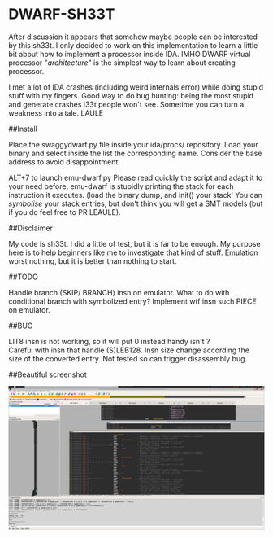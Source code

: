 # DWARF-SH33T 

After discussion it appears that somehow maybe people can be interested by this sh33t. 
I only decided to work on this implementation to learn a little bit about how to implement a processor inside IDA. 
IMHO DWARF virtual processor "*architecture*" is the simplest way to learn about creating processor. 

I met a lot of IDA crashes (including weird internals error) while doing stupid stuff with my fingers.
Good way to do bug hunting: being the most stupid and generate crashes l33t people won't see. Sometime you can turn a weakness into a tale.  LAULE 


##Install 

Place the swaggydwarf.py file inside your ida/procs/ repository. 
Load your binary and select inside the list the corresponding name. 
Consider the base address to avoid disappointment. 

ALT+7 to launch emu-dwarf.py
Please read quickly the script and adapt it to your need before. 
emu-dwarf is stupidly printing the stack for each instruction it executes. (load the binary dump, and init() your stack'
You can *symbolise* your stack entries, but don't think you will get a SMT models (but if you do feel free to PR LEAULE). 


##Disclaimer 

My code is sh33t. 
I did a little of test, but it is far to be enough. 
My purpose here is to help beginners like me to investigate that kind of stuff. 
Emulation worst nothing, but it is better than nothing to start. 

##TODO 

Handle branch (SKIP/ BRANCH) insn on emulator. 
What to do with conditional branch with symbolized entry?
Implement wtf insn such PIECE on emulator. 


##BUG 

LIT8 insn is not working, so it will put 0 instead handy isn't ?  
Careful with insn that handle (S)LEB128. Insn size change according the size of the converted entry. Not tested so can trigger disassembly bug.  


##Beautiful screenshot 

![dwarf-examples](/images/dwarf.png)

